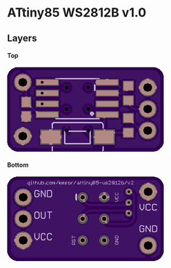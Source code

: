 # ATtiny85 WS2812B v1.0

## Layers

#### Top

![top layer](/EAGLE/v2/attiny85-ws2812b-v2-top.png?raw=true "TOP Layer")

#### Bottom

![bottom layer](/EAGLE/v2/attiny85-ws2812b-v2-bottom.png?raw=true "BOTTOM Layer")
